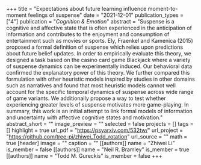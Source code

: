 +++
title = "Expectations about future learning influence moment-to-moment feelings of suspense"
date = "2021-12-01"
publication_types = ["4"]
publication = "_Cognition & Emotion_"
abstract = "Suspense is a cognitive and affective state that is often experienced in the anticipation of information and contributes to the enjoyment and consumption of entertainment such as movies or sports. Ely, Fraenkel and Kamenica (2015) proposed a formal definition of suspense which relies upon predictions about future belief updates. In order to empirically evaluate this theory, we designed a task based on the casino card game Blackjack where a variety of suspense dynamics can be experimentally induced. Our behavioral data confirmed the explanatory power of this theory. We further compared this formulation with other heuristic models inspired by studies in other domains such as narratives and found that most heuristic models cannot well account for the specific temporal dynamics of suspense across wide range of game variants. We additionally propose a way to test whether experiencing greater levels of suspense motivates more game-playing. In summary, this work is an initial attempt to link formal models of information and uncertainty with affective cognitive states and motivation."
abstract_short = ""
image_preview = ""
selected = false
projects = []
tags = []
highlight = true
url_pdf = "https://psyarxiv.com/532tw/"
url_project = "https://github.com/tree-pi/zhiwei_Todd_rotation"
url_source = ""
math = true
[header]
image = ""
caption = ""
[[authors]]
	name = "Zhiwei Li"
	is_member = false
[[authors]]
	name = "Neil R. Bramley"
	is_member = true
[[authors]]
	name = "Todd M. Gureckis"
	is_member = false
+++
